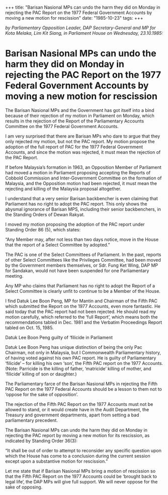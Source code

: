 +++ 
title: "Barisan Nasional MPs can undo the harm they did on Monday in rejecting the PAC Report on the 1977 Federal Government Accounts by moving a new motion for rescission"
date: "1985-10-23"
tags:
+++

_by Parliamentary Opposition Leader, DAP Secretary-General and MP for Kota Melaka, Lim Kit Siang, in Parliament House on Wednesday, 23.10.1985:_

# Barisan Nasional MPs can undo the harm they did on Monday in rejecting the PAC Report on the 1977 Federal Government Accounts by moving a new motion for rescission		

The Barisan Nasional MPs and the Government has got itself into a bind because of their rejection of my motion in Parliament on Monday, which results in the rejection of the Report of the Parliamentary Accounts Committee on the 1977 Federal Government Accounts.</u>

I am very surprised that there are Barisan MPs who dare to argue that they only rejected my motion, but  not the PAC report. My motion propose the adoption of the full report of PAC for the 1977 Federal Government Accounts, and since the motion was rejected, it must mean the rejection of the PAC Report.

If before Malaysia’s formation in 1963, an Opposition Member of Parliament had moved a motion in Parliament proposing accepting the Reports of Cobbold Commission and Inter-Government Committee on the formation of Malaysia, and the Opposition motion had been rejected, it must mean the rejecting and killing of the Malaysia proposal altogether.

I understand that a very senior Barisan backbencher is even claiming that Parliament has no right to adopt the PAC report. This only shows the abysmal ignorance of Barisan MPS, including their senior backbenchers, in the Standing Orders of Dewan Rakyat.

I moved my motion proposing the adoption of the PAC report under Standing Order 86 (5), which states:

“Any Member may, after not less than two days notice, move in the House that the report of a Select Committee by adopted.”

The PAC is one of the Select Committees of Parliament. In the past, reports of other Select Committees like the Privileges Committee, had been moved by the Government members themselves, or Sdr. Fung Ket Wing, DAP MP for Sandakan, would not have been suspended for one Parliamentary meeting.

Any MP who claims that Parliament has no right to adopt the Report of a Select Committee is clearly unfit to continue to be a Member of the House.

I find Datuk Lee Boon Peng, MP for Mantin and Chairman of the Fifth PAC which submitted the Report on the 1977 Accounts, even more fantastic. He said today that the PAC report had not been rejected. He should read my motion carefully, which referred to the ‘full Report’, which means both the recommendations tabled in Dec. 1981 and the Verbatim Proceedings Report tabled on Oct. 15, 1985.

Datuk Lee Boon Peng guilty of ‘filicide in Parliament

Datuk Lee Boon Peng has unique distinction of being the only Pac Chairman, not only in Malaysia, but I Commonwealth Parliamentary history, of having voted against his own PAC report. He is guilty of Parliamentary ‘filicide’ – for killing his own ‘son’, the Fifth PAC report on the 1977 Accounts. (Note: Parricide is the killing of father, ‘matricide’ killing of mother, and ‘filicide’ killing of son or daughter.)

The Parliamentary farce of the Barisan Nasional MPs in rejecting the Fifth PAC Report on the 1977 Federal Accounts should be a lesson to them not to ‘oppose for the sake of opposition’.

The rejection of the Fifth PAC Report on the 1977 Accounts must not be allowed to stand, or it would create have in the Audit Department, the Treasury and government departments, apart from setting a bad parliamentary precedent.

The Barisan Nasional MPs can undo the harm they did on Monday in rejecting the PAC report by moving a new motion for its rescission, as indicated by Standing Order 36(3):

“It shall be out of order to attempt to reconsider any specific question upon which the House has come to a conclusion during the current session except upon a substantive motion for rescission.”

Let me state that if Barisan Nasional MPs bring a motion of rescission so that the Fifth PAC Report on the 1977 Accounts could be ‘brought back to legal life’, the DAP MPs will give full support. We will never oppose for the sake of opposing.
 
